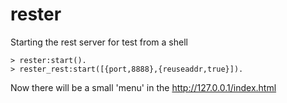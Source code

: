 # rester

Starting the rest server for test from a shell

    > rester:start().
	> rester_rest:start([{port,8888},{reuseaddr,true}]).

Now there will be a small 'menu' in the http://127.0.0.1/index.html

